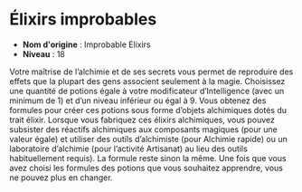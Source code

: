 # Élixirs improbables

 * **Nom d'origine** : Improbable Elixirs
 * **Niveau** : 18


<p>Votre maîtrise de l’alchimie et de ses secrets vous permet de reproduire des effets que la plupart des gens associent seulement à la magie. Choisissez une quantité de potions égale à votre modificateur d’Intelligence (avec un minimum de 1) et d’un niveau inférieur ou égal à 9. Vous obtenez des formules pour créer ces potions sous forme d’objets alchimiques dotés du trait élixir. Lorsque vous fabriquez ces élixirs alchimiques, vous pouvez subsister des réactifs alchimiques aux composants magiques (pour une valeur égale) et utiliser des outils d’alchimiste (pour Alchimie rapide) ou un laboratoire d’alchimie (pour l’activité Artisanat) au lieu des outils habituellement requis). La formule reste sinon la même. Une fois que vous avez choisi les formules des potions que vous souhaitez apprendre, vous ne pouvez plus en changer.</p>